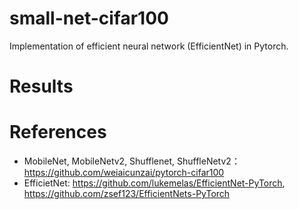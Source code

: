 # small-net-cifar100
Implementation of efficient neural network (EfficientNet) in Pytorch. 

# Results

# References
- MobileNet, MobileNetv2, Shufflenet, ShuffleNetv2：https://github.com/weiaicunzai/pytorch-cifar100
- EfficietNet: https://github.com/lukemelas/EfficientNet-PyTorch, https://github.com/zsef123/EfficientNets-PyTorch



